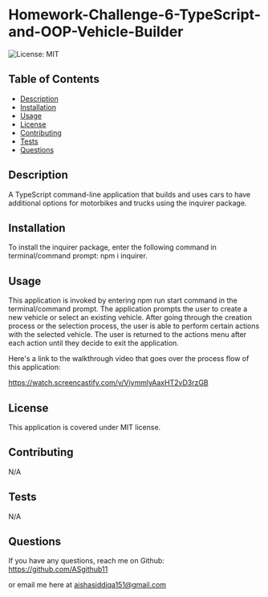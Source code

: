 # Homework-Challenge-6-TypeScript-and-OOP-Vehicle-Builder

![License: MIT](https://img.shields.io/badge/License-MIT-blue)

## Table of Contents
- [Description](#description)
- [Installation](#installation)
- [Usage](#usage)
- [License](#license)
- [Contributing](#contributing)
- [Tests](#tests)
- [Questions](#questions)

## Description

A TypeScript command-line application that builds and uses cars to have additional options for motorbikes and trucks using the inquirer package.

## Installation

To install the inquirer package, enter the following command in terminal/command prompt: npm i inquirer.

## Usage

This application is invoked by entering npm run start command in the terminal/command prompt. The application prompts the user to create a new vehicle or select an existing vehicle. After going through the creation process or the selection process, the user is able to perform certain actions with the selected vehicle. The user is returned to the actions menu after each action until they decide to exit the application.

Here's a link to the walkthrough video that goes over the process flow of this application:

https://watch.screencastify.com/v/ViymmlyAaxHT2vD3rzGB

## License

This application is covered under MIT license.

## Contributing

N/A

## Tests

N/A

## Questions

If you have any questions, reach me on Github: https://github.com/ASgithub11

or email me here at aishasiddiqa151@gmail.com

